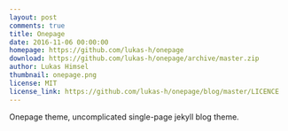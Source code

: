 ```yaml
---
layout: post
comments: true
title: Onepage
date: 2016-11-06 00:00:00
homepage: https://github.com/lukas-h/onepage
download: https://github.com/lukas-h/onepage/archive/master.zip
author: Lukas Himsel
thumbnail: onepage.png
license: MIT
license_link: https://github.com/lukas-h/onepage/blog/master/LICENCE
---
```


Onepage theme, uncomplicated single-page jekyll blog theme.
